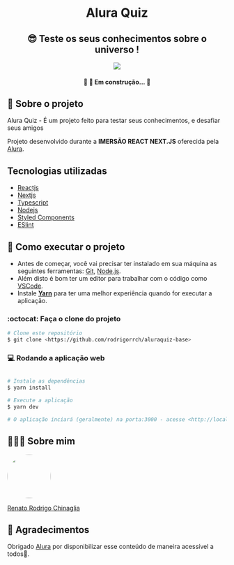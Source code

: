 <h1 align="center">Alura Quiz</h1>

<h2 align="center">😎 Teste os seus conhecimentos sobre o universo !</h2>
<p align="center">
	<img src="https://i.ibb.co/Gn3cqq7/teste-alura.png" />
</p>

<h4 align="center"> 
	🚧 👷  Em construção...  🚧
</h4>

## 💬 Sobre o projeto
Alura Quiz - É um projeto feito para testar seus conhecimentos, e desafiar seus amigos

Projeto desenvolvido durante a **IMERSÃO REACT NEXT.JS** oferecida pela [Alura](https://www.alura.com.br).

## Tecnologias utilizadas
* [Reactjs](https://pt-br.reactjs.org)
* [Nextjs](https://nextjs.org)
* [Typescript](https://www.typescriptlang.org/)
* [Nodejs](https://nodejs.org/en/)
* [Styled Components](https://styled-components.com/)
* [ESlint](https://eslint.org)

## 🚀 Como executar o projeto

- Antes de começar, você vai precisar ter instalado em sua máquina as seguintes ferramentas: [Git](https://git-scm.com), [Node.js](https://nodejs.org/en/). 
- Além disto é bom ter um editor para trabalhar com o código como [VSCode](https://code.visualstudio.com/).
- Instale **[Yarn](https://yarnpkg.com/)** para ter uma melhor experiência quando for executar a aplicação.

### :octocat: Faça o clone do projeto

```bash
# Clone este repositório
$ git clone <https://github.com/rodrigorrch/aluraquiz-base>

```


### 💻 Rodando a aplicação web
```bash

# Instale as dependências
$ yarn install

# Execute a aplicação 
$ yarn dev

# O aplicação inciará (geralmente) na porta:3000 - acesse <http://localhost:3000>
```


## 👨🏻‍🚀 Sobre mim
<a href="https://www.linkedin.com/in/rodrigochinaglia/">
 <img style="border-radius:50%" width="100px; "src="https://avatars.githubusercontent.com/u/9560104?s=460&u=d2292e54ac9f3d92bce583ea93e3918a03034d97&v=4"/>
 <p>Renato Rodrigo Chinaglia</p>
</a>

## 💙  Agradecimentos
Obrigado [Alura](https://www.alura.com.br) por disponibilizar esse conteúdo de maneira acessível a todos🚀.
